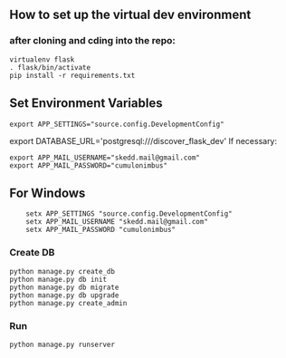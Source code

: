 ## How to set up the virtual dev environment

### after cloning and cding into the repo:

    virtualenv flask
    . flask/bin/activate
    pip install -r requirements.txt

## Set Environment Variables

    export APP_SETTINGS="source.config.DevelopmentConfig"
export  DATABASE_URL='postgresql:///discover_flask_dev'	
	If necessary:
	
	export APP_MAIL_USERNAME="skedd.mail@gmail.com"
	export APP_MAIL_PASSWORD="cumulonimbus"
	
## For Windows
		setx APP_SETTINGS "source.config.DevelopmentConfig"
        setx APP_MAIL_USERNAME "skedd.mail@gmail.com"
	    setx APP_MAIL_PASSWORD "cumulonimbus"
### Create DB

    python manage.py create_db
    python manage.py db init
    python manage.py db migrate
    python manage.py db upgrade
    python manage.py create_admin

### Run

    python manage.py runserver
